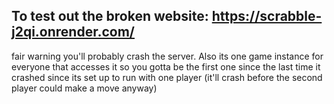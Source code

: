 ## To test out the broken website: https://scrabble-j2qi.onrender.com/

fair warning you'll probably crash the server. 
Also its one game instance for everyone that accesses it so you gotta be the first one since the last time it crashed since its set up to run with one player 
(it'll crash before the second player could make a move anyway)
